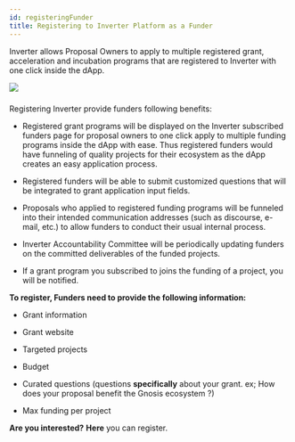 ```yaml
---
id: registeringFunder
title: Registering to Inverter Platform as a Funder
---
```


Inverter allows Proposal Owners to apply to multiple registered grant, acceleration and incubation programs that are registered to Inverter with one click inside the dApp.

![](https://files.gitbook.com/v0/b/gitbook-x-prod.appspot.com/o/spaces%2F2Gxrjq5q8qOAwA1G6I3o%2Fuploads%2FGCRWBhwAxp0G5ltvAeFc%2Fpage4.png?alt=media&token=94b29c4e-1d8e-4a53-a51b-2bdc28ca97c3)

### 

Registering Inverter provide funders following benefits:[](https://app.gitbook.com/#registering-inverter-provide-funders-following-benefits)

-   Registered grant programs will be displayed on the Inverter subscribed funders page for proposal owners to one click apply to multiple funding programs inside the dApp with ease. Thus registered funders would have funneling of quality projects for their ecosystem as the dApp creates an easy application process.
    

-   Registered funders will be able to submit customized questions that will be integrated to grant application input fields.
    

-   Proposals who applied to registered funding programs will be funneled into their intended communication addresses (such as discourse, e-mail, etc.) to allow funders to conduct their usual internal process.
    

-   Inverter Accountability Committee will be periodically updating funders on the committed deliverables of the funded projects.
    

-   If a grant program you subscribed to joins the funding of a project, you will be notified.
    

**To register, Funders need to provide the following information:**

-   Grant information
    

-   Grant website
    

-   Targeted projects
    

-   Budget
    

-   Curated questions (questions **specifically** about your grant. ex; How does your proposal benefit the Gnosis ecosystem ?)
    

-   Max funding per project
    

**Are you interested?**  **Here** you can register.
